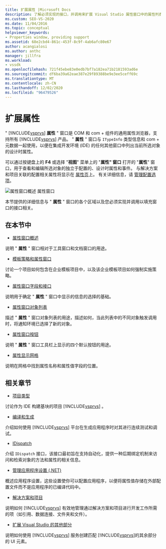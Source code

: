 ```yaml
---
title: 扩展属性 |Microsoft Docs
description: 了解必须实现的接口，并调用来扩展 Visual Studio 属性窗口中的属性列表。
ms.custom: SEO-VS-2020
ms.date: 11/04/2016
ms.topic: conceptual
helpviewer_keywords:
- Properties window, providing support
ms.assetid: 68e2cbd4-861c-453f-8c9f-4ab6afc80e67
author: acangialosi
ms.author: anthc
manager: jillfra
ms.workload:
- vssdk
ms.openlocfilehash: 721f45ebe83e0edb7bf7a182ea71b2181593ad6e
ms.sourcegitcommit: df6ba39a62eae387e29f89388be9e3ee5ceff69c
ms.translationtype: MT
ms.contentlocale: zh-CN
ms.lasthandoff: 12/02/2020
ms.locfileid: "96479526"
---
```

# <a name="extend-properties"></a>扩展属性
" [!INCLUDE[vsprvs](../../code-quality/includes/vsprvs_md.md)] **属性** " 窗口是 COM 和 com + 组件的通用属性浏览器，支持所有 [!INCLUDE[vsprvs](../../code-quality/includes/vsprvs_md.md)] 产品。 " **属性** " 窗口与 `ITypeInfo` 类型信息和 com + 元数据一起使用，以便在集成开发环境 (IDE) 的任何其他窗口中列出当前所选对象的设计时属性。

 可以通过按键盘上的 **F4** 或选择 "**视图**" 菜单上的 "**属性" 窗口** 打开的 "**属性**" 窗口，用于查看和编辑所选对象的独立于配置的、设计时属性和事件。 与解决方案和项目关联的配置相关属性将显示在 [属性页](../../extensibility/internals/property-pages.md)上。 有关详细信息，请 [管理配置选项](../../extensibility/internals/managing-configuration-options.md)。

 ![属性窗口概述](../../extensibility/internals/media/vspropertieswindow.png "vsPropertiesWindow") 属性窗口

 本节提供的详细信息与 " **属性** " 窗口的各个区域以及您必须实现并调用以填充窗口的接口相关。

## <a name="in-this-section"></a>在本节中
- [属性窗口概述](../../extensibility/internals/properties-window-overview.md)

 说明 " **属性** " 窗口相对于工具窗口和文档窗口的用途。

- [模板策略和属性窗口](../../extensibility/internals/template-policy-and-the-properties-window.md)

 讨论一个项目如何包含在企业模板项目中，以及该企业模板项目如何强制实施策略。

- [属性窗口字段和接口](../../extensibility/internals/properties-window-fields-and-interfaces.md)

 说明用于确定 " **属性** " 窗口中显示的信息的选择的基础。

- [属性窗口对象列表](../../extensibility/internals/properties-window-object-list.md)

 描述 " **属性** " 窗口对象列表的用途，描述如何，当此列表中的不同对象触发调用时，将通知环境已选择了新的对象。

- [属性窗口按钮](../../extensibility/internals/properties-window-buttons.md)

 说明 " **属性** " 窗口工具栏上显示的四个默认按钮的用途。

- [属性显示网格](../../extensibility/internals/properties-display-grid.md)

 说明在网格中找到属性名称和属性值字段的位置。

## <a name="related-sections"></a>相关章节
- [项目类型](../../extensibility/internals/project-types.md)

 讨论作为 IDE 构建基块的项目 [!INCLUDE[vsprvs](../../code-quality/includes/vsprvs_md.md)] 。

- [编译和生成](../../ide/compiling-and-building-in-visual-studio.md)

 介绍如何使用 [!INCLUDE[vsprvs](../../code-quality/includes/vsprvs_md.md)] 平台在生成应用程序时对其进行连续测试和调试。

- [IDispatch](/previous-versions/windows/desktop/api/oaidl/nn-oaidl-idispatch)

 介绍 `IDispatch` 接口，该接口最初旨在支持自动化，提供一种后期绑定机制来访问和检索对象的方法和属性的相关信息。

- [管理应用程序设置 (.NET)](../../ide/managing-application-settings-dotnet.md)

 概述应用程序设置，这些设置使你可以配置应用程序，以便将属性值存储在外部配置文件而不是应用程序的已编译代码中。

- [解决方案和项目](../../ide/solutions-and-projects-in-visual-studio.md)

 说明如何 [!INCLUDE[vsprvs](../../code-quality/includes/vsprvs_md.md)] 有效地管理通过解决方案和项目进行开发工作所需的项（如引用、数据连接、文件夹和文件）。

- [扩展 Visual Studio 的其他部分](../../extensibility/extending-other-parts-of-visual-studio.md)

 说明如何使用 [!INCLUDE[vsprvs](../../code-quality/includes/vsprvs_md.md)] 服务创建匹配 [!INCLUDE[vsprvs](../../code-quality/includes/vsprvs_md.md)]的其余部分的 UI 元素。
